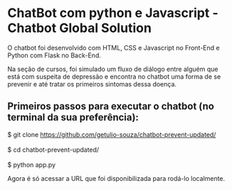 # ChatBot com python e Javascript -  Chatbot Global Solution

O chatbot foi desenvolvido com HTML, CSS e Javascript no Front-End e Python com Flask no Back-End. 

Na seção de cursos, foi simulado um fluxo de diálogo entre alguém que está com suspeita de depressão e encontra no chatbot uma forma de se prevenir e até tratar os primeiros sintomas dessa doença.

## Primeiros passos para executar o chatbot (no terminal da sua preferência):

$ git clone https://github.com/getulio-souza/chatbot-prevent-updated/ <br>  
$ cd chatbot-prevent-updated/ <br>  
$ python app.py  

Agora é só acessar a URL que foi disponibilizada para rodá-lo localmente.


